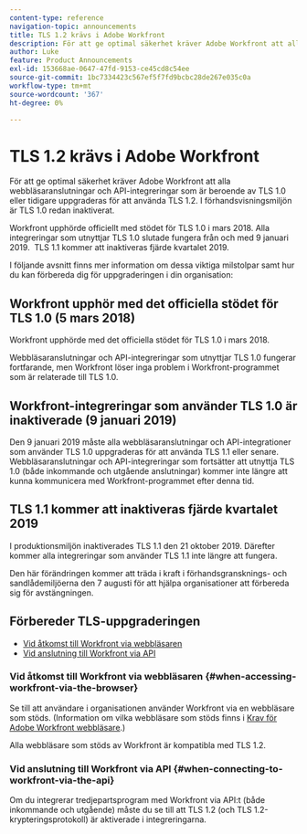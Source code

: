 ```yaml
---
content-type: reference
navigation-topic: announcements
title: TLS 1.2 krävs i Adobe Workfront
description: För att ge optimal säkerhet kräver Adobe Workfront att alla webbläsaranslutningar och API-integreringar som är beroende av TLS 1.0 eller tidigare uppgraderas för att använda TLS 1.2. I förhandsvisningsmiljön är TLS 1.0 redan inaktiverat.
author: Luke
feature: Product Announcements
exl-id: 153668ae-0647-47fd-9153-ce45cd8c54ee
source-git-commit: 1bc7334423c567ef5f7fd9bcbc28de267e035c0a
workflow-type: tm+mt
source-wordcount: '367'
ht-degree: 0%

---
```


# TLS 1.2 krävs i Adobe Workfront

För att ge optimal säkerhet kräver Adobe Workfront att alla webbläsaranslutningar och API-integreringar som är beroende av TLS 1.0 eller tidigare uppgraderas för att använda TLS 1.2. I förhandsvisningsmiljön är TLS 1.0 redan inaktiverat.

Workfront upphörde officiellt med stödet för TLS 1.0 i mars 2018. Alla integreringar som utnyttjar TLS 1.0 slutade fungera från och med 9 januari 2019.  TLS 1.1 kommer att inaktiveras fjärde kvartalet 2019.

I följande avsnitt finns mer information om dessa viktiga milstolpar samt hur du kan förbereda dig för uppgraderingen i din organisation:

## Workfront upphör med det officiella stödet för TLS 1.0 (5 mars 2018)

Workfront upphörde med det officiella stödet för TLS 1.0 i mars 2018.

Webbläsaranslutningar och API-integreringar som utnyttjar TLS 1.0 fungerar fortfarande, men Workfront löser inga problem i Workfront-programmet som är relaterade till TLS 1.0.

## Workfront-integreringar som använder TLS 1.0 är inaktiverade (9 januari 2019)

Den 9 januari 2019 måste alla webbläsaranslutningar och API-integrationer som använder TLS 1.0 uppgraderas för att använda TLS 1.1 eller senare. Webbläsaranslutningar och API-integreringar som fortsätter att utnyttja TLS 1.0 (både inkommande och utgående anslutningar) kommer inte längre att kunna kommunicera med Workfront-programmet efter denna tid. 

## TLS 1.1 kommer att inaktiveras fjärde kvartalet 2019

I produktionsmiljön inaktiverades TLS 1.1 den 21 oktober 2019. Därefter kommer alla integreringar som använder TLS 1.1 inte längre att fungera.

Den här förändringen kommer att träda i kraft i förhandsgransknings- och sandlådemiljöerna den 7 augusti för att hjälpa organisationer att förbereda sig för avstängningen.

## Förbereder TLS-uppgraderingen

* [Vid åtkomst till Workfront via webbläsaren](#when-accessing-workfront-via-the-browser)
* [Vid anslutning till Workfront via API](#when-connecting-to-workfront-via-the-api)

### Vid åtkomst till Workfront via webbläsaren {#when-accessing-workfront-via-the-browser}

Se till att användare i organisationen använder Workfront via en webbläsare som stöds. (Information om vilka webbläsare som stöds finns i [Krav för Adobe Workfront webbläsare](../../../workfront-basics/workfront-browser-requirements.md).)

Alla webbläsare som stöds av Workfront är kompatibla med TLS 1.2.

### Vid anslutning till Workfront via API {#when-connecting-to-workfront-via-the-api}

Om du integrerar tredjepartsprogram med Workfront via API:t (både inkommande och utgående) måste du se till att TLS 1.2 (och TLS 1.2-krypteringsprotokoll) är aktiverade i integreringarna.
